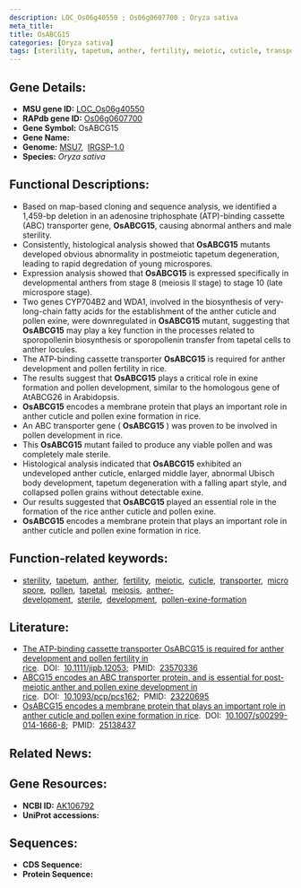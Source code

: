 ```yaml
---
description: LOC_Os06g40550 ; Os06g0607700 ; Oryza sativa
meta_title:
title: OsABCG15
categories: [Oryza sativa]
tags: [sterility, tapetum, anther, fertility, meiotic, cuticle, transporter, microspore, pollen, tapetal, meiosis, anther development, sterile, development, pollen exine formation]
---
```


## Gene Details:
- **MSU gene ID:** [LOC_Os06g40550](http://rice.uga.edu/cgi-bin/ORF_infopage.cgi?orf=LOC_Os06g40550)  
- **RAPdb gene ID:** [Os06g0607700](https://rapdb.dna.affrc.go.jp/locus/?name=Os06g0607700)  
- **Gene Symbol:** OsABCG15
- **Gene Name:**
- **Genome:**  [MSU7](http://rice.uga.edu/),&nbsp;&nbsp;[IRGSP-1.0](https://rapdb.dna.affrc.go.jp/download/irgsp1.html)
- **Species:** *Oryza sativa*

## Functional Descriptions:
   - Based on map-based cloning and sequence analysis, we identified a 1,459-bp deletion in an adenosine triphosphate (ATP)-binding cassette (ABC) transporter gene, **OsABCG15**, causing abnormal anthers and male sterility.
   - Consistently, histological analysis showed that **OsABCG15** mutants developed obvious abnormality in postmeiotic tapetum degeneration, leading to rapid degredation of young microspores.
   - Expression analysis showed that **OsABCG15** is expressed specifically in developmental anthers from stage 8 (meiosis II stage) to stage 10 (late microspore stage).
   - Two genes CYP704B2 and WDA1, involved in the biosynthesis of very-long-chain fatty acids for the establishment of the anther cuticle and pollen exine, were downregulated in **OsABCG15** mutant, suggesting that **OsABCG15** may play a key function in the processes related to sporopollenin biosynthesis or sporopollenin transfer from tapetal cells to anther locules.
   - The ATP-binding cassette transporter **OsABCG15** is required for anther development and pollen fertility in rice.
   - The results suggest that **OsABCG15** plays a critical role in exine formation and pollen development, similar to the homologous gene of AtABCG26 in Arabidopsis.
   - **OsABCG15** encodes a membrane protein that plays an important role in anther cuticle and pollen exine formation in rice.
   - An ABC transporter gene ( **OsABCG15** ) was proven to be involved in pollen development in rice.
   - This **OsABCG15** mutant failed to produce any viable pollen and was completely male sterile.
   - Histological analysis indicated that **OsABCG15** exhibited an undeveloped anther cuticle, enlarged middle layer, abnormal Ubisch body development, tapetum degeneration with a falling apart style, and collapsed pollen grains without detectable exine.
   - Our results suggested that **OsABCG15** played an essential role in the formation of the rice anther cuticle and pollen exine.
   - **OsABCG15** encodes a membrane protein that plays an important role in anther cuticle and pollen exine formation in rice.

## Function-related keywords:
   - [sterility](/tags/sterility/),&nbsp;&nbsp;[tapetum](/tags/tapetum/),&nbsp;&nbsp;[anther](/tags/anther/),&nbsp;&nbsp;[fertility](/tags/fertility/),&nbsp;&nbsp;[meiotic](/tags/meiotic/),&nbsp;&nbsp;[cuticle](/tags/cuticle/),&nbsp;&nbsp;[transporter](/tags/transporter/),&nbsp;&nbsp;[microspore](/tags/microspore/),&nbsp;&nbsp;[pollen](/tags/pollen/),&nbsp;&nbsp;[tapetal](/tags/tapetal/),&nbsp;&nbsp;[meiosis](/tags/meiosis/),&nbsp;&nbsp;[anther-development](/tags/anther-development/),&nbsp;&nbsp;[sterile](/tags/sterile/),&nbsp;&nbsp;[development](/tags/development/),&nbsp;&nbsp;[pollen-exine-formation](/tags/pollen-exine-formation/)

## Literature:
   - [The ATP-binding cassette transporter OsABCG15 is required for anther development and pollen fertility in rice](https://www.doi.org/10.1111/jipb.12053).&nbsp;&nbsp;DOI:&nbsp;&nbsp;[10.1111/jipb.12053](https://www.doi.org/10.1111/jipb.12053);&nbsp;&nbsp;PMID:&nbsp;&nbsp;[23570336](https://pubmed.ncbi.nlm.nih.gov/23570336/)
   - [ABCG15 encodes an ABC transporter protein, and is essential for post-meiotic anther and pollen exine development in rice](https://www.doi.org/10.1093/pcp/pcs162).&nbsp;&nbsp;DOI:&nbsp;&nbsp;[10.1093/pcp/pcs162](https://www.doi.org/10.1093/pcp/pcs162);&nbsp;&nbsp;PMID:&nbsp;&nbsp;[23220695](https://pubmed.ncbi.nlm.nih.gov/23220695/)
   - [OsABCG15 encodes a membrane protein that plays an important role in anther cuticle and pollen exine formation in rice](https://www.doi.org/10.1007/s00299-014-1666-8).&nbsp;&nbsp;DOI:&nbsp;&nbsp;[10.1007/s00299-014-1666-8](https://www.doi.org/10.1007/s00299-014-1666-8);&nbsp;&nbsp;PMID:&nbsp;&nbsp;[25138437](https://pubmed.ncbi.nlm.nih.gov/25138437/)

## Related News:

## Gene Resources:
- **NCBI ID:**  [AK106792](http://www.ncbi.nlm.nih.gov/nuccore/AK106792)
- **UniProt accessions:** [](https://www.uniprot.org/uniprotkb//entry)

## Sequences:
- **CDS Sequence:**
- **Protein Sequence:**
